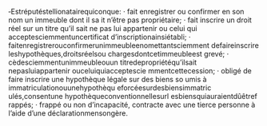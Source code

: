 ‐Estréputéstellionatairequiconque:
· fait enregistrer ou confirmer en son nom un immeuble dont il sa it n’être pas
propriétaire;
· fait inscrire un droit réel sur un titre qu’il sait ne pas lui appartenir ou celui qui
acceptesciemmentuncertificat d’inscriptionainsiétabli;
· faitenregistrerouconfirmerunimmeubleenomettantsciemment defaireinscrire
leshypothèques,droitsréelsou chargesdontcetimmeubleest grevé;
· cèdesciemmentunimmeubleouun titredepropriétéqu’ilsait nepasluiappartenir
ouceluiquiacceptescie mmentcettecession;
· obligé de faire inscrire une hypothèque légale sur des biens so umis à
immatriculationouunehypothèqu eforcéesurdesbiensimmatric ulés,consentune hypothèqueconventionnellesurl esbiensquiauraientdûêtref rappés;
· frappé ou non d’incapacité, contracte avec une tierce personne à l’aide d’une
déclarationmensongère.
